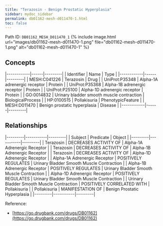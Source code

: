 ```yaml
---
title: "Terazosin - Benign Prostatic Hyperplasia"
sidebar: mydoc_sidebar
permalink: db01162-mesh-d011470-1.html
toc: false 
---
```



Path ID: `DB01162_MESH_D011470_1`
{% include image.html url="images/db01162-mesh-d011470-1.png" file="db01162-mesh-d011470-1.png" alt="db01162-mesh-d011470-1" %}

## Concepts

|------------|------|---------|
| Identifier | Name | Type    |
|------------|------|---------|
| MESH:C041226 | Terazosin | Drug |
| UniProt:P35348 | Alpha-1A adrenergic receptor | Protein |
| UniProt:P35368 | Alpha-1B adrenergic receptor | Protein |
| UniProt:P25100 | Alpha-1D adrenergic receptor | Protein |
| GO:0014832 | Urinary bladder smooth muscle contraction | BiologicalProcess |
| HP:0100515 | Pollakisuria | PhenotypicFeature |
| MESH:D011470 | Benign prostatic hyperplasia | Disease |
|------------|------|---------|

## Relationships

|---------|-----------|---------|
| Subject | Predicate | Object  |
|---------|-----------|---------|
| Terazosin | DECREASES ACTIVITY OF | Alpha-1A Adrenergic Receptor |
| Terazosin | DECREASES ACTIVITY OF | Alpha-1B Adrenergic Receptor |
| Terazosin | DECREASES ACTIVITY OF | Alpha-1D Adrenergic Receptor |
| Alpha-1A Adrenergic Receptor | POSITIVELY REGULATES | Urinary Bladder Smooth Muscle Contraction |
| Alpha-1B Adrenergic Receptor | POSITIVELY REGULATES | Urinary Bladder Smooth Muscle Contraction |
| Alpha-1D Adrenergic Receptor | POSITIVELY REGULATES | Urinary Bladder Smooth Muscle Contraction |
| Urinary Bladder Smooth Muscle Contraction | POSITIVELY CORRELATED WITH | Pollakisuria |
| Pollakisuria | MANIFESTATION OF | Benign Prostatic Hyperplasia |
|---------|-----------|---------|

Reference: 
  - [https://go.drugbank.com/drugs/DB01162](https://go.drugbank.com/drugs/DB01162)
